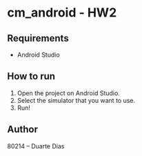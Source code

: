 # cm_android - HW2

## Requirements

- Android Studio

## How to run

1. Open the project on Android Studio.
2. Select the simulator that you want to use.
3. Run!


## Author
80214 – Duarte Dias